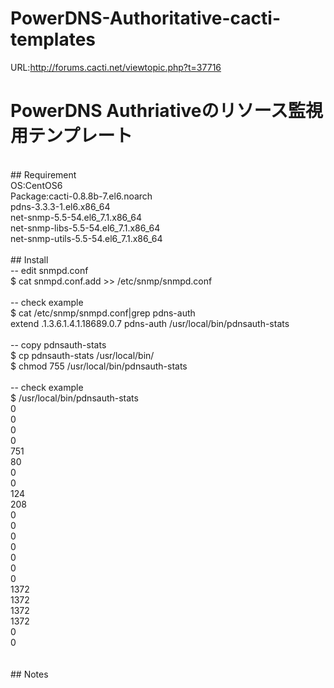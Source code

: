 # PowerDNS-Authoritative-cacti-templates
URL:http://forums.cacti.net/viewtopic.php?t=37716

PowerDNS Authriativeのリソース監視用テンプレート
====
<br>
## Requirement<br>
OS:CentOS6<br>
Package:cacti-0.8.8b-7.el6.noarch<br>
pdns-3.3.3-1.el6.x86_64<br>
net-snmp-5.5-54.el6_7.1.x86_64<br>
net-snmp-libs-5.5-54.el6_7.1.x86_64<br>
net-snmp-utils-5.5-54.el6_7.1.x86_64<br>
<br>
## Install<br>
-- edit snmpd.conf<br>
$ cat snmpd.conf.add >> /etc/snmp/snmpd.conf<br>
<br>
-- check example<br>
$ cat /etc/snmp/snmpd.conf|grep pdns-auth<br>
extend .1.3.6.1.4.1.18689.0.7 pdns-auth /usr/local/bin/pdnsauth-stats<br>
<br>
-- copy pdnsauth-stats<br>
$ cp pdnsauth-stats /usr/local/bin/<br>
$ chmod 755 /usr/local/bin/pdnsauth-stats<br>
<br>
-- check example<br>
$ /usr/local/bin/pdnsauth-stats<br>
0<br>
0<br>
0<br>
0<br>
751<br>
80<br>
0<br>
0<br>
124<br>
208<br>
0<br>
0<br>
0<br>
0<br>
0<br>
0<br>
0<br>
1372<br>
1372<br>
1372<br>
1372<br>
0<br>
0<br>
<br>
<br>
## Notes
